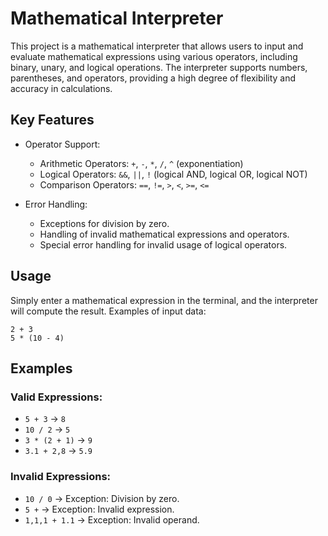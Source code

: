 # Mathematical Interpreter

This project is a mathematical interpreter that allows users to input and evaluate mathematical expressions using various operators, including binary, unary, and logical operations. The interpreter supports numbers, parentheses, and operators, providing a high degree of flexibility and accuracy in calculations.

## Key Features

- Operator Support:
  - Arithmetic Operators: `+`, `-`, `*`, `/`, `^` (exponentiation)
  - Logical Operators: `&&`, `||`, `!` (logical AND, logical OR, logical NOT)
  - Comparison Operators: `==`, `!=`, `>`, `<`, `>=`, `<=`
  
- Error Handling: 
  - Exceptions for division by zero.
  - Handling of invalid mathematical expressions and operators.
  - Special error handling for invalid usage of logical operators.

## Usage

Simply enter a mathematical expression in the terminal, and the interpreter will compute the result. Examples of input data:

```plaintext
2 + 3
5 * (10 - 4)
```

## Examples

### Valid Expressions:
- `5 + 3` → `8`
- `10 / 2` → `5`
- `3 * (2 + 1)` → `9`
- `3.1 + 2,8` → `5.9`
  
### Invalid Expressions:
- `10 / 0` → Exception: Division by zero.
- `5 +` → Exception: Invalid expression.
- `1,1,1 + 1.1` → Exception: Invalid operand.

